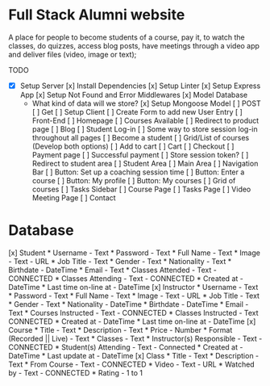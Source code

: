 # Full Stack Alumni website

A place for people to become students of a course, pay it, to watch the classes,
do quizzes, access blog posts, have meetings through a video app and deliver files 
(video, image or text);

TODO 
- [x] Setup Server
    [x] Install Dependencies
   [x] Setup Linter
    [x] Setup Express App
    [x] Setup Not Found and Error Middlewares
 [x] Model Database
   - What kind of data will we store? 
 [x] Setup Mongoose Model
 [ ] POST
 [ ] Get 
 [ ] Setup Client
 [ ] Create Form to add new User Entry
 [ ] Front-End
     [ ] Homepage
         [ ] Courses Available
             [ ] Redirect to product page
     [ ] Blog
     [ ] Student Log-in 
         [ ] Some way to store session log-in throughout all pages
     [ ] Become a student
         [ ] Grid/List of courses (Develop both options)
         [ ] Add to cart
     [ ] Cart
         [ ] Checkout
         [ ] Payment page
         [ ] Successful payment
             [ ] Store session token?
             [ ] Redirect to student area
     [ ] Student Area
         [ ] Main Area
             [ ] Navigation Bar 
                 [ ] Button: Set up a coaching session time
                 [ ] Button: Enter a course
                 [ ] Button: My profile
                 [ ] Button: My courses
             [ ] Grid of courses
             [ ] Tasks Sidebar
         [ ] Course Page
         [ ] Tasks Page
         [ ] Video Meeting Page
     [ ] Contact

# Database
 [x] Student 
    * Username - Text
    * Password - Text
    * Full Name - Text
    * Image - Text - URL
    * Job Title - Text
    * Gender - Text
    * Nationality - Text
    * Birthdate - DateTime
    * Email - Text
    * Classes Attended - Text - CONNECTED
    * Classes Attending - Text - CONNECTED
    * Created at - DateTime
    * Last time on-line at - DateTime
 [x] Instructor
     * Username - Text 
     * Password - Text
     * Full Name - Text
     * Image - Text - URL
     * Job Title - Text
     * Gender - Text
     * Nationality - DateTime
     * Birthdate - DateTime
     * Email - Text
     * Courses Instructed - Text - CONNECTED
    * Classes Instructed - Text CONNECTED
    * Created at - DateTime
    * Last time on-line at - DateTime
[x] Course
    * Title - Text
    * Description - Text
    * Price - Number
    * Format (Recorded || Live) - Text
     * Classes - Text
     * Instructor(s) Responsible - Text - CONNECTED
     * Student(s) Attending - Text - Connected
    * Created at - DateTime
    * Last update at - DateTime
[x] Class
    * Title - Text
    * Description - Text
    * From Course - Text - CONNECTED
    * Video - Text - URL
    * Watched by - Text - CONNECTED 
    * Rating - 1 to 1